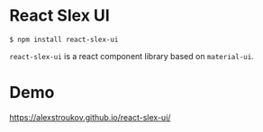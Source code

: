 # React Slex UI

```
$ npm install react-slex-ui
```

`react-slex-ui` is a react component library based on `material-ui`.

# Demo

https://alexstroukov.github.io/react-slex-ui/